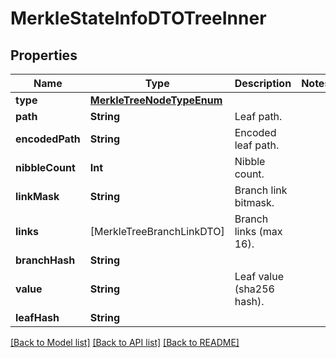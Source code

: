 # MerkleStateInfoDTOTreeInner

## Properties
Name | Type | Description | Notes
------------ | ------------- | ------------- | -------------
**type** | [**MerkleTreeNodeTypeEnum**](MerkleTreeNodeTypeEnum.md) |  | 
**path** | **String** | Leaf path. | 
**encodedPath** | **String** | Encoded leaf path. | 
**nibbleCount** | **Int** | Nibble count. | 
**linkMask** | **String** | Branch link bitmask. | 
**links** | [MerkleTreeBranchLinkDTO] | Branch links (max 16). | 
**branchHash** | **String** |  | 
**value** | **String** | Leaf value (sha256 hash). | 
**leafHash** | **String** |  | 

[[Back to Model list]](../README.md#documentation-for-models) [[Back to API list]](../README.md#documentation-for-api-endpoints) [[Back to README]](../README.md)


